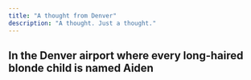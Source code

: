 ```yaml
---
title: "A thought from Denver"
description: "A thought. Just a thought."
---
```


## In the Denver airport where every long-haired blonde child is named Aiden
